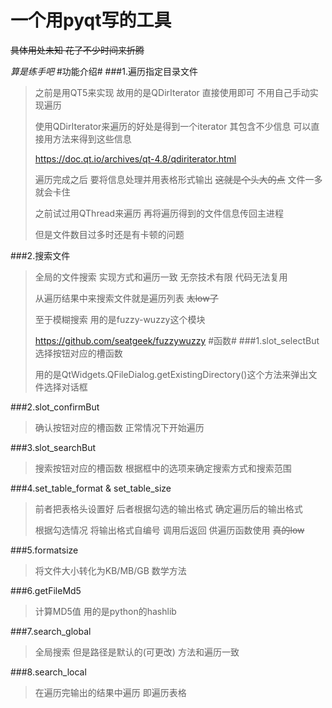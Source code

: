 一个用pyqt写的工具
=========
~~具体用处未知 花了不少时间来折腾~~

*算是练手吧*
#功能介绍#
###1.遍历指定目录文件
>之前是用QT5来实现 故用的是QDirIterator 直接使用即可 不用自己手动实现遍历
>
>使用QDirIterator来遍历的好处是得到一个iterator 其包含不少信息 可以直接用方法来得到这些信息
>
><https://doc.qt.io/archives/qt-4.8/qdiriterator.html>
>
>遍历完成之后 要将信息处理并用表格形式输出 ~~这就是个头大的点~~ 文件一多就会卡住
>
>之前试过用QThread来遍历 再将遍历得到的文件信息传回主进程
>
> 但是文件数目过多时还是有卡顿的问题

###2.搜索文件
>全局的文件搜索 实现方式和遍历一致 无奈技术有限 代码无法复用
>
>从遍历结果中来搜索文件就是遍历列表 ~~太low了~~
>
>至于模糊搜索 用的是fuzzy-wuzzy这个模块
>
><https://github.com/seatgeek/fuzzywuzzy>
#函数#
###1.slot_selectBut
>选择按钮对应的槽函数
>
>用的是QtWidgets.QFileDialog.getExistingDirectory()这个方法来弹出文件选择对话框

###2.slot_confirmBut
>确认按钮对应的槽函数 正常情况下开始遍历

###3.slot_searchBut
>搜索按钮对应的槽函数 根据框中的选项来确定搜索方式和搜索范围

###4.set_table_format & set_table_size
>前者把表格头设置好 后者根据勾选的输出格式 确定遍历后的输出格式
>
>根据勾选情况 将输出格式自编号 调用后返回 供遍历函数使用 ~~真的low~~

###5.formatsize
>将文件大小转化为KB/MB/GB 数学方法

###6.getFileMd5
>计算MD5值 用的是python的hashlib

###7.search_global
>全局搜索 但是路径是默认的(可更改) 方法和遍历一致

###8.search_local
>在遍历完输出的结果中遍历 即遍历表格






